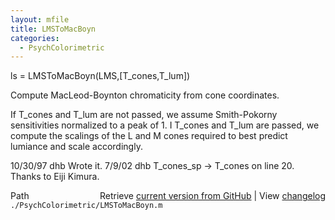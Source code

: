 ```yaml
---
layout: mfile
title: LMSToMacBoyn
categories:
  - PsychColorimetric
---
```


ls = LMSToMacBoyn\(LMS,\[T\_cones,T\_lum\]\)

Compute MacLeod\-Boynton chromaticity from
cone coordinates.

If T\_cones and T\_lum are not passed, we assume
Smith\-Pokorny sensitivities normalized to a
peak of 1.  I T\_cones and T\_lum are passed,
we compute the scalings of the L and M cones
required to best predict lumiance and scale
accordingly.

10/30/97  dhb  Wrote it.
7/9/02    dhb  T\_cones\_sp \-\> T\_cones on line 20.  Thanks to Eiji Kimura.


<div class="code_header" style="text-align:right;">
  <span style="float:left;">Path&nbsp;&nbsp;</span> <span class="counter">Retrieve <a href=
  "https://raw.github.com/Psychtoolbox-3/Psychtoolbox-3/beta/./PsychColorimetric/LMSToMacBoyn.m">current version from GitHub</a> | View <a href=
  "https://github.com/Psychtoolbox-3/Psychtoolbox-3/commits/beta/./PsychColorimetric/LMSToMacBoyn.m">changelog</a></span>
</div>
<div class="code">
  <code>./PsychColorimetric/LMSToMacBoyn.m</code>
</div>
